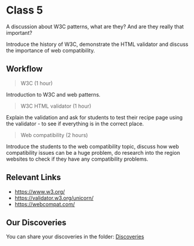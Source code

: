 # Class 5

A discussion about W3C patterns, what are they? And are they really that important?

Introduce the history of W3C, demonstrate the HTML validator and discuss the importance of web compatibility.

## Workflow

> W3C (1 hour)

Introduction to W3C and web patterns.

> W3C HTML validator (1 hour)

Explain the validation and ask for students to test their recipe page using the validator - to see if everything is in the correct place.

> Web compatibility (2 hours)

Introduce the students to the web compatibility topic, discuss how web compatibility issues can be a huge problem, do research into the region websites to check if they have any compatibility problems.

## Relevant Links

- https://www.w3.org/
- https://validator.w3.org/unicorn/
- https://webcompat.com/

## Our Discoveries

You can share your discoveries in the folder: [Discoveries](https://github.com/felipez3r0/openclasses/Examples/Classes/Class05/Discoveries)

